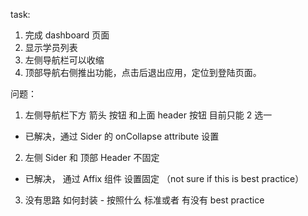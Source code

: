 task:

1. 完成 dashboard 页面
2. 显示学员列表
3. 左侧导航栏可以收缩
4. 顶部导航右侧推出功能，点击后退出应用，定位到登陆页面。

问题：

1. 左侧导航栏下方 箭头 按钮 和上面 header 按钮 目前只能 2 选一

- 已解决，通过 Sider 的 onCollapse attribute 设置

2. 左侧 Sider 和 顶部 Header 不固定

- 已解决， 通过 Affix 组件 设置固定 （not sure if this is best practice）

3. 没有思路 如何封装 - 按照什么 标准或者 有没有 best practice
